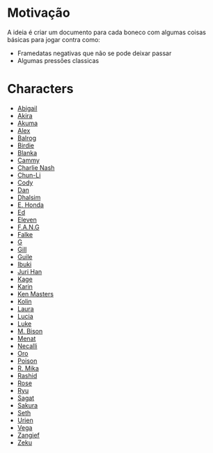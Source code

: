 # Motivação
A ideia é criar um documento para cada boneco com algumas coisas básicas para jogar contra como:
- Framedatas negativas que não se pode deixar passar
- Algumas pressões classicas

# Characters

* [Abigail](Abigail.md)
* [Akira](Akira.md)
* [Akuma]()
* [Alex]()
* [Balrog]()
* [Birdie]()
* [Blanka]()
* [Cammy]()
* [Charlie Nash]()
* [Chun-Li]()
* [Cody]()
* [Dan](Dan.md)
* [Dhalsim]()
* [E. Honda]()
* [Ed]()
* [Eleven]()
* [F.A.N.G]()
* [Falke]()
* [G]()
* [Gill]()
* [Guile]()
* [Ibuki]()
* [Juri Han]()
* [Kage]()
* [Karin]()
* [Ken Masters]()
* [Kolin](Kolin.md)
* [Laura](Laura.md)
* [Lucia]()
* [Luke]()
* [M. Bison](M-Bison.md)
* [Menat]()
* [Necalli]()
* [Oro]()
* [Poison]()
* [R. Mika]()
* [Rashid]()
* [Rose]()
* [Ryu]()
* [Sagat]()
* [Sakura]()
* [Seth]()
* [Urien]()
* [Vega]()
* [Zangief]()
* [Zeku]()